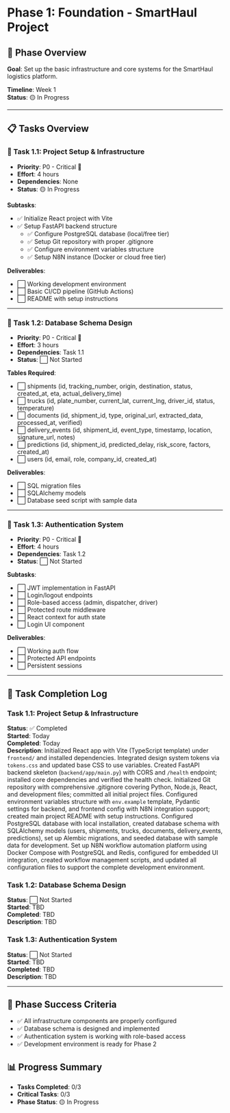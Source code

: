 # Phase 1: Foundation - SmartHaul Project

## 🎯 Phase Overview
**Goal**: Set up the basic infrastructure and core systems for the SmartHaul logistics platform.

**Timeline**: Week 1  
**Status**: 🟡 In Progress

---

## 📋 Tasks Overview

### 🔴 Task 1.1: Project Setup & Infrastructure
- **Priority**: P0 - Critical 🔴
- **Effort**: 4 hours
- **Dependencies**: None
- **Status**: 🟡 In Progress

**Subtasks**:
- ✅ Initialize React project with Vite
- ✅ Setup FastAPI backend structure
  - ✅ Configure PostgreSQL database (local/free tier)
  - ✅ Setup Git repository with proper .gitignore
  - ✅ Configure environment variables structure
  - ✅ Setup N8N instance (Docker or cloud free tier)

**Deliverables**:
- ⬜ Working development environment
- ⬜ Basic CI/CD pipeline (GitHub Actions)
- ⬜ README with setup instructions

---

### 🔴 Task 1.2: Database Schema Design
- **Priority**: P0 - Critical 🔴
- **Effort**: 3 hours
- **Dependencies**: Task 1.1
- **Status**: ⬜ Not Started

**Tables Required**:
- ⬜ shipments (id, tracking_number, origin, destination, status, created_at, eta, actual_delivery_time)
- ⬜ trucks (id, plate_number, current_lat, current_lng, driver_id, status, temperature)
- ⬜ documents (id, shipment_id, type, original_url, extracted_data, processed_at, verified)
- ⬜ delivery_events (id, shipment_id, event_type, timestamp, location, signature_url, notes)
- ⬜ predictions (id, shipment_id, predicted_delay, risk_score, factors, created_at)
- ⬜ users (id, email, role, company_id, created_at)

**Deliverables**:
- ⬜ SQL migration files
- ⬜ SQLAlchemy models
- ⬜ Database seed script with sample data

---

### 🔴 Task 1.3: Authentication System
- **Priority**: P0 - Critical 🔴
- **Effort**: 4 hours
- **Dependencies**: Task 1.2
- **Status**: ⬜ Not Started

**Subtasks**:
- ⬜ JWT implementation in FastAPI
- ⬜ Login/logout endpoints
- ⬜ Role-based access (admin, dispatcher, driver)
- ⬜ Protected route middleware
- ⬜ React context for auth state
- ⬜ Login UI component

**Deliverables**:
- ⬜ Working auth flow
- ⬜ Protected API endpoints
- ⬜ Persistent sessions

---

## 📝 Task Completion Log

### Task 1.1: Project Setup & Infrastructure
**Status**: ✅ Completed  
**Started**: Today  
**Completed**: Today  
**Description**: Initialized React app with Vite (TypeScript template) under `frontend/` and installed dependencies. Integrated design system tokens via `tokens.css` and updated base CSS to use variables. Created FastAPI backend skeleton (`backend/app/main.py`) with CORS and `/health` endpoint; installed core dependencies and verified the health check. Initialized Git repository with comprehensive .gitignore covering Python, Node.js, React, and development files; committed all initial project files. Configured environment variables structure with `env.example` template, Pydantic settings for backend, and frontend config with N8N integration support; created main project README with setup instructions. Configured PostgreSQL database with local installation, created database schema with SQLAlchemy models (users, shipments, trucks, documents, delivery_events, predictions), set up Alembic migrations, and seeded database with sample data for development. Set up N8N workflow automation platform using Docker Compose with PostgreSQL and Redis, configured for embedded UI integration, created workflow management scripts, and updated all configuration files to support the complete development environment.

### Task 1.2: Database Schema Design
**Status**: ⬜ Not Started  
**Started**: TBD  
**Completed**: TBD  
**Description**: TBD

### Task 1.3: Authentication System
**Status**: ⬜ Not Started  
**Started**: TBD  
**Completed**: TBD  
**Description**: TBD

---

## 🎯 Phase Success Criteria
- ✅ All infrastructure components are properly configured
- ✅ Database schema is designed and implemented
- ✅ Authentication system is working with role-based access
- ✅ Development environment is ready for Phase 2

## 📊 Progress Summary
- **Tasks Completed**: 0/3
- **Critical Tasks**: 0/3
- **Phase Status**: 🟡 In Progress 